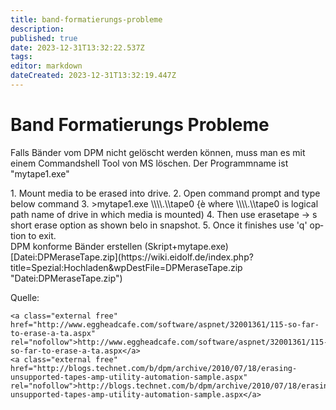 ```yaml
---
title: band-formatierungs-probleme
description: 
published: true
date: 2023-12-31T13:32:22.537Z
tags: 
editor: markdown
dateCreated: 2023-12-31T13:32:19.447Z
---
```


# Band Formatierungs Probleme

Falls Bänder vom DPM nicht gelöscht werden können, muss man es mit einem Commandshell Tool von MS löschen. Der Programmname ist "mytape1.exe"

<div class="vector-body" id="bkmrk-mount-media-to-be-er"><div class="mw-body-content mw-content-ltr" dir="ltr" lang="de"><div class="mw-parser-output">1. Mount media to be erased into drive.
2. Open command prompt and type below command
3. &gt;mytape1.exe \\\\.\\tape0 {è where \\\\.\\tape0 is logical path name of drive in which media is mounted)
4. Then use erasetape -&gt; s short erase option as shown belo in snapshot.
5. Once it finishes use 'q' option to exit.

</div></div></div>  
DPM konforme Bänder erstellen (Skript+mytape.exe)  
[Datei:DPMeraseTape.zip](https://wiki.eidolf.de/index.php?title=Spezial:Hochladen&wpDestFile=DPMeraseTape.zip "Datei:DPMeraseTape.zip")

Quelle:

```
<a class="external free" href="http://www.eggheadcafe.com/software/aspnet/32001361/115-so-far-to-erase-a-ta.aspx" rel="nofollow">http://www.eggheadcafe.com/software/aspnet/32001361/115-so-far-to-erase-a-ta.aspx</a>
<a class="external free" href="http://blogs.technet.com/b/dpm/archive/2010/07/18/erasing-unsupported-tapes-amp-utility-automation-sample.aspx" rel="nofollow">http://blogs.technet.com/b/dpm/archive/2010/07/18/erasing-unsupported-tapes-amp-utility-automation-sample.aspx</a>
```